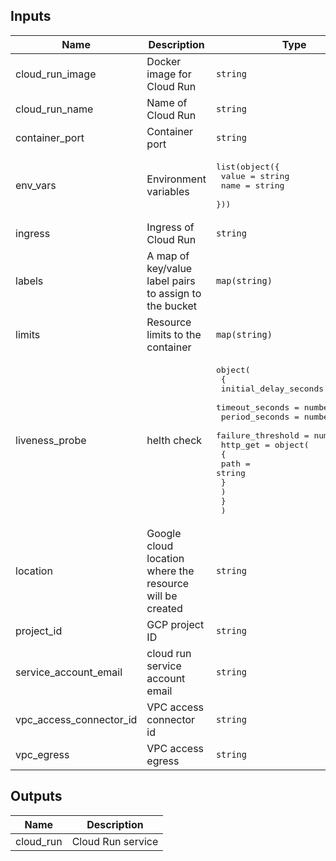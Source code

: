 

<!-- BEGINNING OF PRE-COMMIT-TERRAFORM DOCS HOOK -->
## Inputs

| Name | Description | Type | Default | Required |
|------|-------------|------|---------|:--------:|
| cloud\_run\_image | Docker image for Cloud Run | `string` | n/a | yes |
| cloud\_run\_name | Name of Cloud Run | `string` | n/a | yes |
| container\_port | Container port | `string` | n/a | yes |
| env\_vars | Environment variables | <pre>list(object({<br>    value = string<br>    name  = string<br>  }))</pre> | `[]` | no |
| ingress | Ingress of Cloud Run | `string` | n/a | yes |
| labels | A map of key/value label pairs to assign to the bucket | `map(string)` | n/a | yes |
| limits | Resource limits to the container | `map(string)` | n/a | yes |
| liveness\_probe | helth check | <pre>object(<br>    {<br>      initial_delay_seconds = number,<br>      timeout_seconds       = number,<br>      period_seconds        = number,<br>      failure_threshold     = number,<br>      http_get = object(<br>        {<br>          path = string<br>        }<br>      )<br>    }<br>  )</pre> | <pre>{<br>  "failure_threshold": 3,<br>  "http_get": {<br>    "path": "/"<br>  },<br>  "initial_delay_seconds": 600,<br>  "period_seconds": 300,<br>  "timeout_seconds": 60<br>}</pre> | no |
| location | Google cloud location where the resource will be created | `string` | n/a | yes |
| project\_id | GCP project ID | `string` | n/a | yes |
| service\_account\_email | cloud run service account email | `string` | n/a | yes |
| vpc\_access\_connector\_id | VPC access connector id | `string` | n/a | yes |
| vpc\_egress | VPC access egress | `string` | n/a | yes |

## Outputs

| Name | Description |
|------|-------------|
| cloud\_run | Cloud Run service |

<!-- END OF PRE-COMMIT-TERRAFORM DOCS HOOK -->

